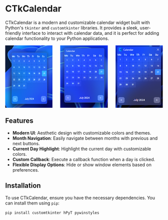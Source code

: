 # CTkCalendar

CTkCalendar is a modern and customizable calendar widget built with Python's `tkinter` and `customtkinter` libraries. It provides a sleek, user-friendly interface to interact with calendar data, and it is perfect for adding calendar functionality to your Python applications.

<div style="display: flex; justify-content: space-between;">
  <img src="https://raw.githubusercontent.com/MustafaHilmiYAVUZHAN/CTkCalender/main/screenshots/all_hide_None.png?token=GHSAT0AAAAAACTMZMQNUELQIZYBOU44N6XAZU5EYNA" alt="all_hide=None" width="30%" />
  <img src="https://raw.githubusercontent.com/MustafaHilmiYAVUZHAN/CTkCalender/main/screenshots/all_hide_True.png?token=GHSAT0AAAAAACTMZMQNQ3NFLRZXIMRJEOUAZU5EYQA" alt="all_hide=True" width="30%" />
  <img src="https://raw.githubusercontent.com/MustafaHilmiYAVUZHAN/CTkCalender/main/screenshots/all_hide_False.png?token=GHSAT0AAAAAACTMZMQNLWBUGXTQQC56DUJGZU5EXVA" alt="all_hide=False" width="30%" />
</div>

## Features

- **Modern UI**: Aesthetic design with customizable colors and themes.
- **Month Navigation**: Easily navigate between months with previous and next buttons.
- **Current Day Highlight**: Highlight the current day with customizable colors.
- **Custom Callback**: Execute a callback function when a day is clicked.
- **Flexible Display Options**: Hide or show window elements based on preferences.

## Installation

To use CTkCalendar, ensure you have the necessary dependencies. You can install them using `pip`:

```bash
pip install customtkinter hPyT pywinstyles
